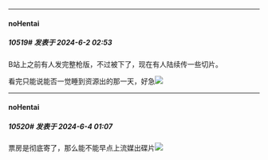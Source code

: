 ﻿
*****

####  noHentai  
##### 10519#       发表于 2024-6-2 02:53

B站上之前有人发完整枪版，不过被下了，现在有人陆续传一些切片。

看完只能说能否一觉睡到资源出的那一天，好急<img src="https://static.saraba1st.com/image/smiley/face2017/152.png" referrerpolicy="no-referrer">

*****

####  noHentai  
##### 10520#       发表于 2024-6-4 01:07

票房是彻底寄了，那么能不能早点上流媒出碟片<img src="https://static.saraba1st.com/image/smiley/face2017/152.png" referrerpolicy="no-referrer">

